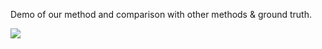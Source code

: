 Demo of our method and comparison with other methods & ground truth.

![](./gKR_sBM_cAll_d30_mKR2_ch02_gt.gif)
